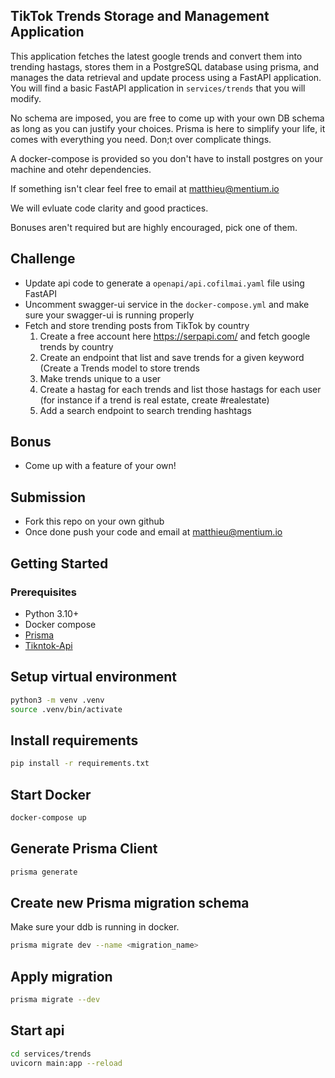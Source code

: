 ## TikTok Trends Storage and Management Application

This application fetches the latest google trends and convert them into trending hastags, stores them in a PostgreSQL database using prisma, and manages the data retrieval and update process using a FastAPI application. You will find a basic FastAPI application in `services/trends` that you will modify.

No schema are imposed, you are free to come up with your own DB schema as long as you can justify your choices. Prisma is here to simplify your life, it comes with everything you need. Don;t over complicate things.

A docker-compose is provided so you don't have to install postgres on your machine and otehr dependencies.

If something isn't clear feel free to email at matthieu@mentium.io

We will evluate code clarity and good practices.

Bonuses aren't required but are highly encouraged, pick one of them.

## Challenge

- Update api code to generate a `openapi/api.cofilmai.yaml` file using FastAPI
- Uncomment swagger-ui service in the `docker-compose.yml` and make sure your swagger-ui is running properly
- Fetch and store trending posts from TikTok  by country
  1. Create a free account here https://serpapi.com/ and fetch google trends by country
  2. Create an endpoint that list and save trends for a given keyword (Create a Trends model to store trends 
  3. Make trends unique to a user
  4. Create a hastag for each trends and list those hastags for each user (for instance if a trend is real estate, create #realestate)
  5. Add a search endpoint to search trending hashtags

## Bonus
- Come up with a feature of your own!

## Submission
- Fork this repo on your own github
- Once done push your code and email at matthieu@mentium.io

## Getting Started

### Prerequisites

- Python 3.10+
- Docker compose
- [Prisma](https://prisma-client-py.readthedocs.io/en/stable/)
- [Tikntok-Api](https://github.com/davidteather/TikTok-Api)

## Setup virtual environment

```sh
python3 -m venv .venv
source .venv/bin/activate
```

## Install requirements

```sh
pip install -r requirements.txt
```

## Start Docker
```sh
docker-compose up
```

## Generate Prisma Client

```sh
prisma generate
```

## Create new Prisma migration schema

Make sure your ddb is running in docker.
```sh
prisma migrate dev --name <migration_name>
```

## Apply migration
```sh
prisma migrate --dev
```

## Start api

```sh
cd services/trends
uvicorn main:app --reload
```